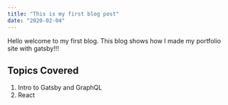 ```yaml
---
title: "This is my first blog post"
date: "2020-02-04"
---
```


Hello welcome to my first blog. This blog shows how I made my portfolio site with gatsby!!!


## Topics Covered

1. Intro to Gatsby and GraphQL
2. React